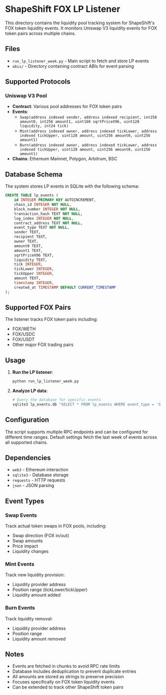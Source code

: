 # ShapeShift FOX LP Listener

This directory contains the liquidity pool tracking system for ShapeShift's FOX token liquidity events. It monitors Uniswap V3 liquidity events for FOX token pairs across multiple chains.

## Files

- `run_lp_listener_week.py` - Main script to fetch and store LP events
- `abis/` - Directory containing contract ABIs for event parsing

## Supported Protocols

### Uniswap V3 Pool
- **Contract**: Various pool addresses for FOX token pairs
- **Events**: 
  - `Swap(address indexed sender, address indexed recipient, int256 amount0, int256 amount1, uint160 sqrtPriceX96, uint128 liquidity, int24 tick)`
  - `Mint(address indexed owner, address indexed tickLower, address indexed tickUpper, uint128 amount, uint256 amount0, uint256 amount1)`
  - `Burn(address indexed owner, address indexed tickLower, address indexed tickUpper, uint128 amount, uint256 amount0, uint256 amount1)`
- **Chains**: Ethereum Mainnet, Polygon, Arbitrum, BSC

## Database Schema

The system stores LP events in SQLite with the following schema:

```sql
CREATE TABLE lp_events (
    id INTEGER PRIMARY KEY AUTOINCREMENT,
    chain_id INTEGER NOT NULL,
    block_number INTEGER NOT NULL,
    transaction_hash TEXT NOT NULL,
    log_index INTEGER NOT NULL,
    contract_address TEXT NOT NULL,
    event_type TEXT NOT NULL,
    sender TEXT,
    recipient TEXT,
    owner TEXT,
    amount0 TEXT,
    amount1 TEXT,
    sqrtPriceX96 TEXT,
    liquidity TEXT,
    tick INTEGER,
    tickLower INTEGER,
    tickUpper INTEGER,
    amount TEXT,
    timestamp INTEGER,
    created_at TIMESTAMP DEFAULT CURRENT_TIMESTAMP
);
```

## Supported FOX Pairs

The listener tracks FOX token pairs including:
- FOX/WETH
- FOX/USDC
- FOX/USDT
- Other major FOX trading pairs

## Usage

1. **Run the LP listener**:
   ```bash
   python run_lp_listener_week.py
   ```

2. **Analyze LP data**:
   ```bash
   # Query the database for specific events
   sqlite3 lp_events.db "SELECT * FROM lp_events WHERE event_type = 'Swap' LIMIT 10;"
   ```

## Configuration

The script supports multiple RPC endpoints and can be configured for different time ranges. Default settings fetch the last week of events across all supported chains.

## Dependencies

- `web3` - Ethereum interaction
- `sqlite3` - Database storage
- `requests` - HTTP requests
- `json` - JSON parsing

## Event Types

### Swap Events
Track actual token swaps in FOX pools, including:
- Swap direction (FOX in/out)
- Swap amounts
- Price impact
- Liquidity changes

### Mint Events
Track new liquidity provision:
- Liquidity provider address
- Position range (tickLower/tickUpper)
- Liquidity amount added

### Burn Events
Track liquidity removal:
- Liquidity provider address
- Position range
- Liquidity amount removed

## Notes

- Events are fetched in chunks to avoid RPC rate limits
- Database includes deduplication to prevent duplicate entries
- All amounts are stored as strings to preserve precision
- Focuses specifically on FOX token liquidity events
- Can be extended to track other ShapeShift token pairs 